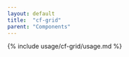 ```yaml
---
layout: default
title:  "cf-grid"
parent: "Components"
---
```


{% include usage/cf-grid/usage.md %}
